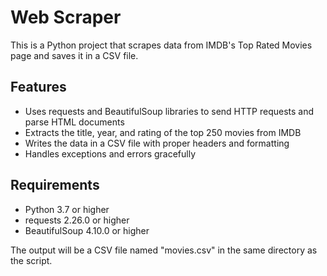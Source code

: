 # Web Scraper

This is a Python project that scrapes data from IMDB's Top Rated Movies page and saves it in a CSV file.

## Features

- Uses requests and BeautifulSoup libraries to send HTTP requests and parse HTML documents
- Extracts the title, year, and rating of the top 250 movies from IMDB
- Writes the data in a CSV file with proper headers and formatting
- Handles exceptions and errors gracefully

## Requirements

- Python 3.7 or higher
- requests 2.26.0 or higher
- BeautifulSoup 4.10.0 or higher


The output will be a CSV file named "movies.csv" in the same directory as the script.

